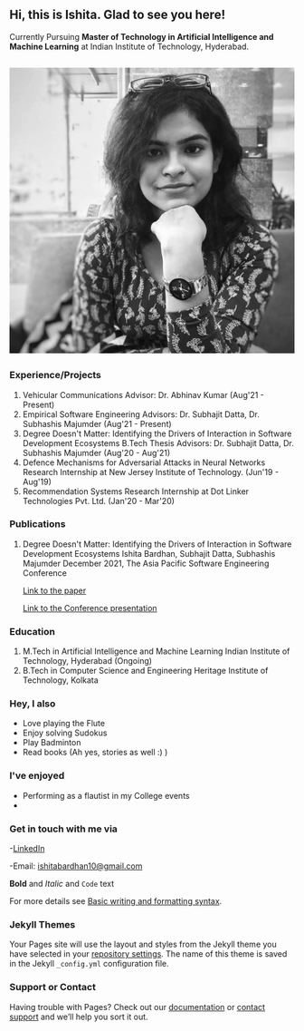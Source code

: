 ## Hi, this is Ishita. Glad to see you here!

Currently Pursuing **Master of Technology in Artificial Intelligence and Machine Learning** at Indian Institute of Technology, Hyderabad.

## ![Image](\me.jpg)

### Experience/Projects

1. Vehicular Communications
   Advisor: Dr. Abhinav Kumar
   (Aug'21 - Present)
2. Empirical Software Engineering
   Advisors: Dr. Subhajit Datta, Dr. Subhashis Majumder
   (Aug'21 - Present)
3. Degree Doesn't Matter: Identifying the Drivers of Interaction in Software Development Ecosystems
   B.Tech Thesis
   Advisors: Dr. Subhajit Datta, Dr. Subhashis Majumder
   (Aug'20 - Aug'21)
3. Defence Mechanisms for Adversarial Attacks in Neural Networks 
   Research Internship at New Jersey Institute of Technology.
   (Jun'19 - Aug'19)
4. Recommendation Systems
   Research Internship at Dot Linker Technologies Pvt. Ltd.
   (Jan'20 - Mar'20)

### Publications

1. Degree Doesn't Matter: Identifying the Drivers of Interaction in Software Development Ecosystems
   Ishita Bardhan, Subhajit Datta, Subhashis Majumder
   December 2021, The Asia Pacific Software Engineering Conference
   
   [Link to the paper](https://www.researchgate.net/publication/355032225_Degree_doesn't_Matter_Identifying_the_Drivers_of_Interaction_in_Software_Development_Ecosystems)
   
   [Link to the Conference presentation](https://www.youtube.com/watch?v=NbDpLYdWueU)

### Education

1. M.Tech in Artificial Intelligence and Machine Learning
   Indian Institute of Technology, Hyderabad
   (Ongoing)
2. B.Tech in Computer Science and Engineering
   Heritage Institute of Technology, Kolkata
   
### Hey, I also

- Love playing the Flute
- Enjoy solving Sudokus
- Play Badminton
- Read books (Ah yes, stories as well :) )

### I've enjoyed

- Performing as a flautist in my College events
- 

### Get in touch with me via

-[LinkedIn](https://www.linkedin.com/in/ishita-bardhan-a90369169/)

-Email: ishitabardhan10@gmail.com



**Bold** and _Italic_ and `Code` text



For more details see [Basic writing and formatting syntax](https://docs.github.com/en/github/writing-on-github/getting-started-with-writing-and-formatting-on-github/basic-writing-and-formatting-syntax).

### Jekyll Themes

Your Pages site will use the layout and styles from the Jekyll theme you have selected in your [repository settings](https://github.com/IshitaB28/IshitaB28.github.io/settings/pages). The name of this theme is saved in the Jekyll `_config.yml` configuration file.

### Support or Contact

Having trouble with Pages? Check out our [documentation](https://docs.github.com/categories/github-pages-basics/) or [contact support](https://support.github.com/contact) and we’ll help you sort it out.
